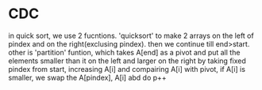 # CDC
in quick sort, we use 2 fucntions. 'quicksort' to make 2 arrays on the left of pindex and 
on the right(exclusing pindex). then we continue till end>start.
other is 'partition' funtion, which takes A[end] as a pivot and put all the elements smaller than it on the left and larger on the
right by taking fixed pindex from start, increasing A[i] and compairing A[i] with pivot, if A[i] is smaller, we swap the A[pindex], A[i] abd do p++

